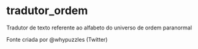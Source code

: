 # tradutor_ordem
Tradutor de texto referente ao alfabeto do universo de ordem paranormal

Fonte criada
por @whypuzzles (Twitter)
